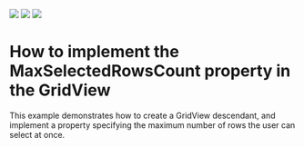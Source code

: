 <!-- default badges list -->
![](https://img.shields.io/endpoint?url=https://codecentral.devexpress.com/api/v1/VersionRange/128629895/13.1.4%2B)
[![](https://img.shields.io/badge/Open_in_DevExpress_Support_Center-FF7200?style=flat-square&logo=DevExpress&logoColor=white)](https://supportcenter.devexpress.com/ticket/details/E2227)
[![](https://img.shields.io/badge/📖_How_to_use_DevExpress_Examples-e9f6fc?style=flat-square)](https://docs.devexpress.com/GeneralInformation/403183)
<!-- default badges end -->
<!-- default file list -->



<!-- default file list end -->
# How to implement the MaxSelectedRowsCount property in the GridView


<p>This example demonstrates how to create a GridView descendant, and implement a property specifying the maximum number of rows the user can select at once.</p>

<br/>


